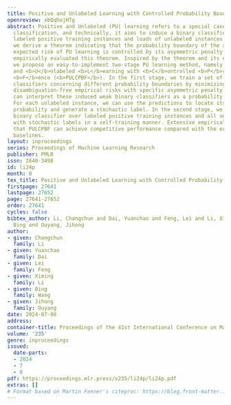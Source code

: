 ```yaml
---
title: Positive and Unlabeled Learning with Controlled Probability Boundary Fence
openreview: xbQqhojHTg
abstract: Positive and Unlabeled (PU) learning refers to a special case of binary
  classification, and technically, it aims to induce a binary classifier from a few
  labeled positive training instances and loads of unlabeled instances. In this paper,
  we derive a theorem indicating that the probability boundary of the asymmetric disambiguation-free
  expected risk of PU learning is controlled by its asymmetric penalty, and we further
  empirically evaluated this theorem. Inspired by the theorem and its empirical evaluations,
  we propose an easy-to-implement two-stage PU learning method, namely <b>P</b>ositive
  and <b>U</b>nlabeled <b>L</b>earning with <b>C</b>ontrolled <b>P</b>robability <b>B</b>oundary
  <b>F</b>ence (<b>PULCPBF</b>). In the first stage, we train a set of weak binary
  classifiers concerning different probability boundaries by minimizing the asymmetric
  disambiguation-free empirical risks with specific asymmetric penalty values. We
  can interpret these induced weak binary classifiers as a probability boundary fence.
  For each unlabeled instance, we can use the predictions to locate its class posterior
  probability and generate a stochastic label. In the second stage, we train a strong
  binary classifier over labeled positive training instances and all unlabeled instances
  with stochastic labels in a self-training manner. Extensive empirical results demonstrate
  that PULCPBF can achieve competitive performance compared with the existing PU learning
  baselines.
layout: inproceedings
series: Proceedings of Machine Learning Research
publisher: PMLR
issn: 2640-3498
id: li24p
month: 0
tex_title: Positive and Unlabeled Learning with Controlled Probability Boundary Fence
firstpage: 27641
lastpage: 27652
page: 27641-27652
order: 27641
cycles: false
bibtex_author: Li, Changchun and Dai, Yuanchao and Feng, Lei and Li, Ximing and Wang,
  Bing and Ouyang, Jihong
author:
- given: Changchun
  family: Li
- given: Yuanchao
  family: Dai
- given: Lei
  family: Feng
- given: Ximing
  family: Li
- given: Bing
  family: Wang
- given: Jihong
  family: Ouyang
date: 2024-07-08
address:
container-title: Proceedings of the 41st International Conference on Machine Learning
volume: '235'
genre: inproceedings
issued:
  date-parts:
  - 2024
  - 7
  - 8
pdf: https://proceedings.mlr.press/v235/li24p/li24p.pdf
extras: []
# Format based on Martin Fenner's citeproc: https://blog.front-matter.io/posts/citeproc-yaml-for-bibliographies/
---
```


